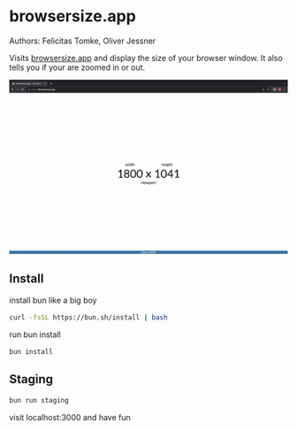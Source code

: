 # browsersize.app

Authors: Felicitas Tomke, Oliver Jessner

Visits [browsersize.app](https://browsersize.app) and display the size of your browser window. It also tells you if your are zoomed in or out.

![](public/assets/images/screenshot.webp)

## Install

install bun like a big boy

```bash
curl -fsSL https://bun.sh/install | bash
```

run bun install

```bash
bun install
```

## Staging

```bash
bun run staging
```

visit localhost:3000 and have fun
